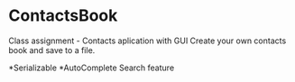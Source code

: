 # ContactsBook
Class assignment - Contacts aplication with GUI
Create your own contacts book and save to a file.

*Serializable
*AutoComplete Search feature
